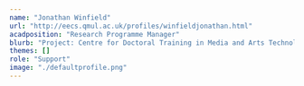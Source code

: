 ```yaml
---
name: "Jonathan Winfield"
url: "http://eecs.qmul.ac.uk/profiles/winfieldjonathan.html"
acadposition: "Research Programme Manager"
blurb: "Project: Centre for Doctoral Training in Media and Arts Technology"
themes: []
role: "Support"
image: "./defaultprofile.png"
---
```

